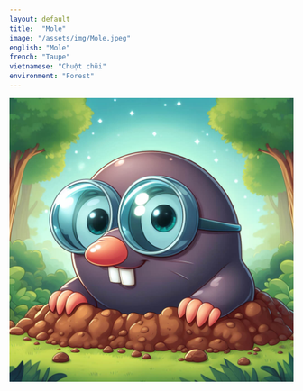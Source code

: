 ```yaml
---
layout: default
title:  "Mole"
image: "/assets/img/Mole.jpeg"
english: "Mole"
french: "Taupe"
vietnamese: "Chuột chũi"
environment: "Forest"
---
```


![Mole](/assets/img/Mole.jpeg)